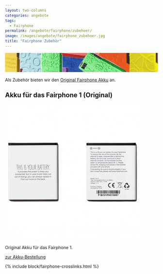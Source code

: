 ```yaml
---
layout: two-columns
categories: angebote
tags:
  - Fairphone
permalink: /angebote/fairphone/zubehoer/
image: /images/angebote/fairphone_zubehoer.jpg
title: "Fairphone Zubehör"
---
```

<div class="angebot-top-wide"><img title="Fairphone" src="/images/angebote/fairphone_zubehoer_sub.jpg"></div>

Als Zubehör bieten wir den [Original Fairphone Akku](http://www.faircustomer.ch/akku_fuer_fairphone_original_4) an.

## <a name="akku"></a> Akku für das Fairphone 1 (Original)
<img src='/images/angebote/fairphone/battery.jpg' alt='Fairphone Akku original' max-width='380px'>

Original Akku für das Fairphone 1.

<a href="http://www.faircustomer.ch/akku_fuer_fairphone_original_4" class="button"><i class="fi-arrow-right"></i> zur Akku-Bestellung</a>

{% include block/fairphone-crosslinks.html %}